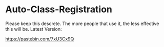# Auto-Class-Registration

Please keep this descrete. The more people that use it, the less effective this will be.
Latest Version:

https://pastebin.com/7xU3Cx9Q
